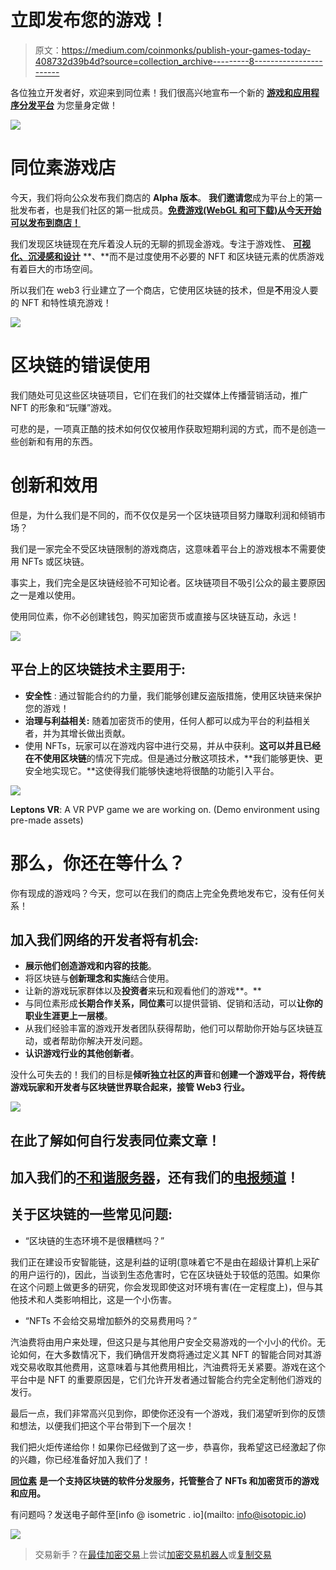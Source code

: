 # 立即发布您的游戏！

> 原文：<https://medium.com/coinmonks/publish-your-games-today-408732d39b4d?source=collection_archive---------8----------------------->

各位独立开发者好，欢迎来到同位素！我们很高兴地宣布一个新的 [**游戏和应用程序分发平台**](https://isotopic.io/nft-game-store/) 为您量身定做！

![](img/fca73db1b24f5656d6d43ee28c78e2bd.png)

# 同位素游戏店

今天，我们将向公众发布我们商店的 **Alpha 版本**。
**我们邀请您**成为平台上的第一批发布者，也是我们社区的第一批成员。[**免费游戏(WebGL 和可下载)从今天开始可以发布到商店！**](/@isotopic.io/publishing-on-isotopic-558f9c4c6532)

我们发现区块链现在充斥着没人玩的无聊的抓现金游戏。专注于游戏性、 [**可视化、沉浸感和设计**](https://fourthedesign.gr/en) **、**而不是过度使用不必要的 NFT 和区块链元素的优质游戏有着巨大的市场空间。

所以我们在 web3 行业建立了一个商店，它使用区块链的技术，但是**不**用没人要的 NFT 和特性填充游戏！

![](img/6b457a1ee4fb4fdff5999f401b62c282.png)

# 区块链的错误使用

我们随处可见这些区块链项目，它们在我们的社交媒体上传播营销活动，推广 NFT 的形象和“玩赚”游戏。

可悲的是，一项真正酷的技术如何仅仅被用作获取短期利润的方式，而不是创造一些创新和有用的东西。

# 创新和效用

但是，为什么我们是不同的，而不仅仅是另一个区块链项目努力赚取利润和倾销市场？

我们是一家完全不受区块链限制的游戏商店，这意味着平台上的游戏根本不需要使用 NFTs 或区块链。

事实上，我们完全是区块链经验不可知论者。区块链项目不吸引公众的最主要原因之一是难以使用。

使用同位素，你不必创建钱包，购买加密货币或直接与区块链互动，永远！

![](img/a9e3cb49da11945c0a9ef0ed3587bd7d.png)

## 平台上的区块链技术主要用于:

*   **安全性** :
    通过智能合约的力量，我们能够创建反盗版措施，使用区块链来保护您的游戏！
*   **治理与利益相关:** 随着加密货币的使用，任何人都可以成为平台的利益相关者，并为其增长做出贡献。
*   使用 NFTs，玩家可以在游戏内容中进行交易，并从中获利。**这可以并且已经在不使用区块链**的情况下完成。但是通过分散这项技术，**我们能够更快、更安全地实现它。**这使得我们能够快速地将很酷的功能引入平台。

![](img/8c03f72d9c6b0dba9d9657f747836f14.png)

**Leptons VR**: A VR PVP game we are working on. (Demo environment using pre-made assets)

# 那么，你还在等什么？

你有现成的游戏吗？今天，您可以在我们的商店上完全免费地发布它，没有任何关系！

## 加入我们网络的开发者将有机会:

*   **展示他们创造游戏和内容的技能**。
*   将区块链与**创新理念和实施**结合使用。
*   让新的游戏玩家群体以及**投资者**来玩和观看他们的游戏**。**
*   与同位素形成**长期合作关系，同位素**可以提供营销、促销和活动，可以**让你的职业生涯更上一层楼**。
*   从我们经验丰富的游戏开发者团队获得帮助，他们可以帮助你开始与区块链互动，或者帮助你解决开发问题。
*   **认识游戏行业的其他创新者**。

没什么可失去的！我们的目标是**倾听独立社区的声音**和**创建一个游戏平台，将传统游戏玩家和开发者与区块链世界联合起来，接管 Web3 行业。**

![](img/e5cf8048100f7a24affb1c984f9b9777.png)

## 在此了解如何自行发表同位素文章！

## 加入我们的[不和谐服务器](https://discord.gg/zZqNycn6FJ)，还有我们的[电报频道](https://t.me/+agHbqwIuW95jMzdk)！

## **关于区块链的一些常见问题:**

*   “区块链的生态环境不是很糟糕吗？”

我们正在建设币安智能链，这是利益的证明(意味着它不是由在超级计算机上采矿的用户运行的)，因此，当谈到生态危害时，它在区块链处于较低的范围。如果你在这个问题上做更多的研究，你会发现即使这对环境有害(在一定程度上)，但与其他技术和人类影响相比，这是一个小伤害。

*   “NFTs 不会给交易增加额外的交易费用吗？”

汽油费将由用户来处理，但这只是与其他用户安全交易游戏的一个小小的代价。无论如何，在大多数情况下，我们确信开发商将通过定义其 NFT 的智能合同对其游戏交易收取其他费用，这意味着与其他费用相比，汽油费将无关紧要。游戏在这个平台中是 NFT 的重要原因是，它们允许开发者通过智能合约完全定制他们游戏的发行。

最后一点，我们非常高兴见到你，即使你还没有一个游戏，我们渴望听到你的反馈和想法，以便我们把这个平台带到下一个层次！

我们把火炬传递给你！如果你已经做到了这一步，恭喜你，我希望这已经激起了你的兴趣，你已经准备好加入我们了！

[**同位素**](https://isotopic.io) **是一个支持区块链的软件分发服务，托管整合了 NFTs 和加密货币的游戏和应用。**

有问题吗？发送电子邮件至[info @ isometric . io](mailto: info@isotopic.io)

![](img/da21ab8c133dcb768d9d88bf262681bd.png)

> 交易新手？在[最佳加密交易](/coinmonks/crypto-exchange-dd2f9d6f3769)上尝试[加密交易机器人](/coinmonks/crypto-trading-bot-c2ffce8acb2a)或[复制交易](/coinmonks/top-10-crypto-copy-trading-platforms-for-beginners-d0c37c7d698c)